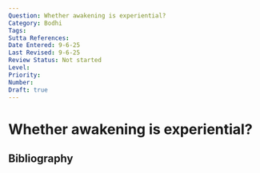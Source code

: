 ```yaml
---
Question: Whether awakening is experiential?
Category: Bodhi
Tags: 
Sutta References: 
Date Entered: 9-6-25
Last Revised: 9-6-25
Review Status: Not started
Level: 
Priority: 
Number: 
Draft: true
---
```


# Whether awakening is experiential?

## Bibliography

<!-- 

Notes:



-->